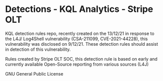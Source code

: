 # Detections - KQL Analytics - Stripe OLT
KQL detection rules repo, recently created on the 13/12/21 in response to the L4J/ Log4Shell vulnerability (CSA-211099, CVE-2021-44228), this vulnerability was disclosed on 9/12/21. These detection rules should assist in detection of this vulnerability. 

Rules created by Stripe OLT SOC, this detection rule is based on early and currently available Open-Source reporting from various sources (L4J)

GNU General Public License
